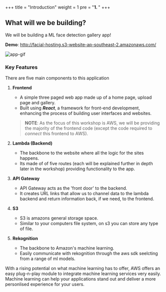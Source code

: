 
+++
title = "Introduction"
weight = 1
pre = "<b>1. </b>"
+++

## What will we be building? 
We will be building a ML face detection gallery app!

**Demo**: http://facial-hosting.s3-website-ap-southeast-2.amazonaws.com/

![app-gif](/img/DEMO.gif)

### Key Features

There are five main components to this application
1. **Frontend**
   - A simple three paged web app made up of a home page, upload page and gallery.
   - Built using ***React***, a framework for front-end development, enhancing the process of building user interfaces and websites.
   
   >**NOTE**: As the focus of this workshop is AWS, we will be providing the majority of the frontend code (except the code required to *connect* this frontend to AWS).

2. **Lambda (Backend)**
   - The backbone to the website where all the logic for the sites happens. 
   - Its made of of five routes (each will be explained further in depth later in the workshop) providing functionality to the app.

3. **API Gateway**
   - API Gateway acts as the 'front door' to the backend.
   - It creates URL links that allow us to channel data to the lambda backend and return information back, if we need, to the frontend.
   
4. **S3**
   - S3 is amazons general storage space.
   - Similar to your computers file system, on s3 you can store any type of file.

5. **Rekognition**
   - The backbone to Amazon's machine learning.
   - Easily communicate with rekognition through the aws sdk seelcting from a range of ml models.

With a rising potential on what machine learning has to offer, AWS offers an easy plug-n-play module to integrate machine learning services very easily. Machine learning can help your applications stand out and deliver a more personlised experience for your users. 
